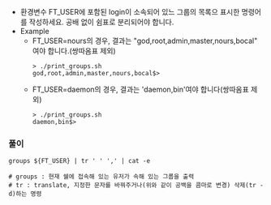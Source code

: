 - 환경변수 FT_USER에 포함된 login이 소속되어 있느 그룹의 목록으 표시한 명령어를 작성하세요. 공배 없이 쉼표로 분리되어야 합니다.
- Example
  - FT_USER=nours의 경우, 결과는 "god,root,admin,master,nours,bocal" 여야 합니다.(쌍따옴표 제외)
    ```shell
    > ./print_groups.sh
    god,root,admin,master,nours,bocal$>
    ```
  - FT_USER=daemon의 경우, 결과는 'daemon,bin'여야 합니다(쌍따옴표 제외)
    ```shell
    > ./print_groups.sh
    daemon,bin$>
    ```

### 풀이

```shell
groups ${FT_USER} | tr ' ' ',' | cat -e

# groups : 현재 쉘에 접속해 있는 유저가 속해 있는 그룹을 출력
# tr : translate, 지정한 문자를 바꿔주거나(위와 같이 공백을 콤마로 변경) 삭제(tr -d)하는 명령
```


